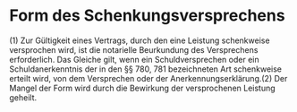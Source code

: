 # Form des Schenkungsversprechens

(1) Zur Gültigkeit eines Vertrags, durch den eine Leistung schenkweise versprochen wird, ist die notarielle Beurkundung des Versprechens erforderlich. Das Gleiche gilt, wenn ein Schuldversprechen oder ein Schuldanerkenntnis der in den §§ 780, 781 bezeichneten Art schenkweise erteilt wird, von dem Versprechen oder der Anerkennungserklärung.(2) Der Mangel der Form wird durch die Bewirkung der versprochenen Leistung geheilt. 

